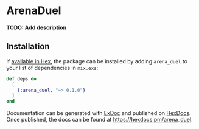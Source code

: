 # ArenaDuel

**TODO: Add description**

## Installation

If [available in Hex](https://hex.pm/docs/publish), the package can be installed
by adding `arena_duel` to your list of dependencies in `mix.exs`:

```elixir
def deps do
  [
    {:arena_duel, "~> 0.1.0"}
  ]
end
```

Documentation can be generated with [ExDoc](https://github.com/elixir-lang/ex_doc)
and published on [HexDocs](https://hexdocs.pm). Once published, the docs can
be found at <https://hexdocs.pm/arena_duel>.

